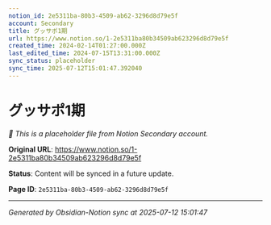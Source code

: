 ```yaml
---
notion_id: 2e5311ba-80b3-4509-ab62-3296d8d79e5f
account: Secondary
title: グッサポ1期
url: https://www.notion.so/1-2e5311ba80b34509ab623296d8d79e5f
created_time: 2024-02-14T01:27:00.000Z
last_edited_time: 2024-07-15T13:31:00.000Z
sync_status: placeholder
sync_time: 2025-07-12T15:01:47.392040
---
```


# グッサポ1期

*🔄 This is a placeholder file from Notion Secondary account.*

**Original URL**: https://www.notion.so/1-2e5311ba80b34509ab623296d8d79e5f

**Status**: Content will be synced in a future update.

**Page ID**: `2e5311ba-80b3-4509-ab62-3296d8d79e5f`

---

*Generated by Obsidian-Notion sync at 2025-07-12 15:01:47*
